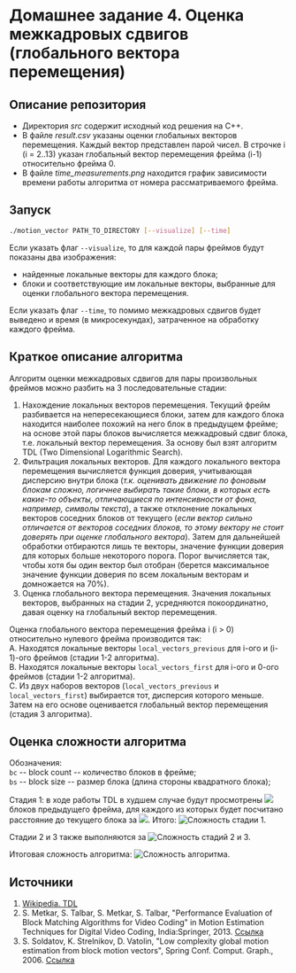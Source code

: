 # Домашнее задание 4. Оценка межкадровых сдвигов (глобального вектора перемещения)

## Описание репозитория
* Директория *src* содержит исходный код решения на C++.
* В файле *result.csv* указаны оценки глобальных векторов перемещения. Каждый вектор представлен парой чисел. В строчке i (i = 2..13) указан глобальный вектор перемещения фрейма (i-1) относительно фрейма 0.
* В файле *time_measurements.png* находится график зависимости времени работы алгоритма от номера рассматриваемого фрейма.

## Запуск
```sh
./motion_vector PATH_TO_DIRECTORY [--visualize] [--time]
```

Если указать флаг `--visualize`, то для каждой пары фреймов будут показаны два изображения:
* найденные локальные векторы для каждого блока;
* блоки и соответствующие им локальные векторы, выбранные для оценки глобального вектора перемещения.

Если указать флаг `--time`, то помимо межкадровых сдвигов будет выведено и время (в микросекундах), затраченное на обработку каждого фрейма.

## Краткое описание алгоритма
Алгоритм оценки межкадровых сдвигов для пары произвольных фреймов можно разбить на 3 последовательные стадии:
1. Нахождение локальных векторов перемещения. Текущий фрейм разбивается на непересекающиеся блоки, затем для каждого блока находится наиболее похожий на него блок в предыдущем фрейме; на основе этой пары блоков вычисляется межкадровый сдвиг блока, т.е. локальный вектор перемещения. За основу был взят алгоритм TDL (Two Dimensional Logarithmic Search).
2. Фильтрация локальных векторов. Для каждого локального вектора перемещения вычисляется функция доверия, учитывающая дисперсию внутри блока (*т.к. оценивать движение по фоновым блокам сложно, логичнее выбирать такие блоки, в которых есть какие-то объекты, отличающиеся по интенсивности от фона, например, символы текста*), а также отклонение локальных векторов соседних блоков от текущего (*если вектор сильно отличается от векторов соседних блоков, то этому вектору не стоит доверять при оценке глобального вектора*). Затем для дальнейшей обработки отбираются лишь те векторы, значение функции доверия для которых больше некоторого порога. Порог вычисляется так, чтобы хотя бы один вектор был отобран (берется максимальное значение функции доверия по всем локальным векторам и домножается на 70%).
3. Оценка глобального вектора перемещения. Значения локальных векторов, выбранных на стадии 2, усредняются покоординатно, давая оценку на глобальный вектор перемещения.

Оценка глобального вектора перемещения фрейма i (i > 0) относительно нулевого фрейма производится так:  
A. Находятся локальные векторы `local_vectors_previous` для i-ого и (i-1)-ого фреймов (стадии 1-2 алгоритма).  
B. Находятся локальные векторы `local_vectors_first` для i-ого и 0-ого фреймов (стадии 1-2 алгоритма).  
C. Из двух наборов векторов (`local_vectors_previous` и `local_vectors_first`) выбирается тот, дисперсия которого меньше. Затем на его основе оценивается глобальный вектор перемещения (стадия 3 алгоритма).

## Оценка сложности алгоритма
Обозначения:  
`bc` -- block count -- количество блоков в фрейме;  
`bs` -- block size -- размер блока (длина стороны квадратного блока);


Стадия 1: в ходе работы TDL в худшем случае будут просмотрены ![](https://latex.codecogs.com/gif.latex?\inline&space;O(bc)) блоков предыдущего фрейма, для каждого из которых будет посчитано расстояние до текущего блока за ![](https://latex.codecogs.com/gif.latex?\inline&space;O(bs^2)). Итого: ![Сложность стадии 1](https://latex.codecogs.com/gif.latex?\inline&space;O(bc&space;\cdot&space;bs^2)&space;=&space;O(\frac{W}{bs}&space;\cdot&space;\frac{H}{bs}&space;\cdot&space;bs^2)&space;=&space;O(W\cdot&space;H)).

Стадии 2 и 3 также выполняются за ![Сложность стадий 2 и 3](https://latex.codecogs.com/gif.latex?\inline&space;O(W\cdot&space;H)).

Итоговая сложность алгоритма: ![Сложность алгоритма](https://latex.codecogs.com/gif.latex?\inline&space;O(W\cdot&space;H)).

## Источники
1. [Wikipedia. TDL](https://en.wikipedia.org/wiki/Block-matching_algorithm#Two_Dimensional_Logarithmic_Search)
2. S. Metkar, S. Talbar, S. Metkar, S. Talbar, "Performance Evaluation of Block Matching Algorithms for Video Coding" in Motion Estimation Techniques for Digital Video Coding, India:Springer, 2013. [Ссылка](https://link.springer.com/chapter/10.1007/978-81-322-1097-9_2)
3. S. Soldatov, K. Strelnikov, D. Vatolin, "Low complexity global motion estimation from block motion vectors", Spring Conf. Comput. Graph., 2006. [Ссылка](http://www.graphicon.ru/oldgr/en/publications/text/ks_sccg06.pdf)
